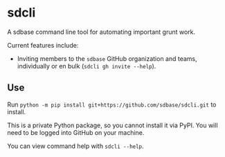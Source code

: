 # sdcli

A sdbase command line tool for automating important grunt work.

Current features include:

- Inviting members to the `sdbase` GitHub organization and teams, individually or en bulk (`sdcli gh invite --help`).

## Use

Run `python -m pip install git+https://github.com/sdbase/sdcli.git` to install.

This is a private Python package, so you cannot install it via PyPI. You will need to be logged into GitHub on your machine.

You can view command help with `sdcli --help`.
